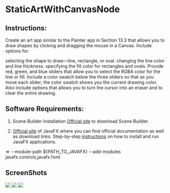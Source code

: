 # StaticArtWithCanvasNode
## Instructions:
Create an art app similar to the Painter app in Section 13.3 that allows you to draw shapes by clicking and dragging the mouse in a Canvas. Include options for:

selecting the shape to draw—line, rectangle, or oval.
changing the line color and line thickness.
specifying the fill color for rectangles and ovals.
Provide red, green, and blue sliders that allow you to select the RGBA color for the line or fill. Include a color swatch below the three sliders so that as you move each slider, the color swatch shows you the current drawing color. Also include options that allows you to turn the cursor into an eraser and to clear the entire drawing.



## Software Requirements:
1. Scene Builder installation
[Official site](https://gluonhq.com/products/scene-builder/) to download Scene Builder.

2. [Official site](https://openjfx.io/) of JavaFX where you can find official documentation as well as download links.
Step-by-step [instructions](https://openjfx.io/openjfx-docs/) on how to install and run JavaFX applications.

=> --module-path ${PATH_TO_JAVAFX} --add-modules javafx.controls,javafx.fxml

## ScreenShots
![](src/imgs/Screenshot%20from%202020-12-24%2013-01-01.png)
![](src/imgs/Screenshot%20from%202020-12-24%2013-01-04.png)
![](src/imgs/Screenshot%20from%202020-12-24%2013-01-06.png)

